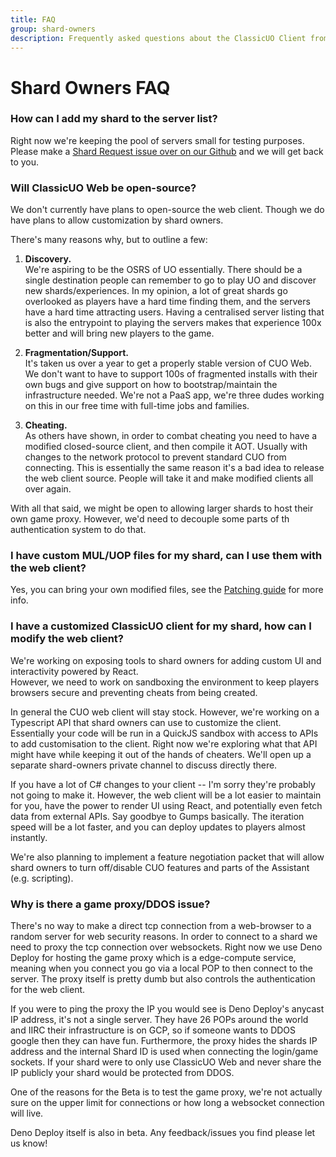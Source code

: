 ```yaml
---
title: FAQ
group: shard-owners
description: Frequently asked questions about the ClassicUO Client from shard owners
---
```

# Shard Owners FAQ

### How can I add my shard to the server list?
Right now we're keeping the pool of servers small for testing purposes. 
Please make a [Shard Request issue over on our Github](https://github.com/ClassicUO/classicuo-web/issues/new/choose) and we will get back to you.

### Will ClassicUO Web be open-source?
We don't currently have plans to open-source the web client. Though we do have plans to allow customization by shard owners.

There's many reasons why, but to outline a few:

1. **Discovery.**  
We're aspiring to be the OSRS of UO essentially. There should be a single destination people can remember to go to play UO and discover new shards/experiences. 
In my opinion, a lot of great shards go overlooked as players have a hard time finding them, and the servers have a hard time attracting users. 
Having a centralised server listing that is also the entrypoint to playing the servers makes that experience 100x better and will bring new players to the game.

2. **Fragmentation/Support.**  
It's taken us over a year to get a properly stable version of CUO Web.
We don't want to have to support 100s of fragmented installs with their own bugs and give support on how to bootstrap/maintain the infrastructure needed.
We're not a PaaS app, we're three dudes working on this in our free time with full-time jobs and families.

3. **Cheating.**  
As others have shown, in order to combat cheating you need to have a modified closed-source client, and then compile it AOT. 
Usually with changes to the network protocol to prevent standard CUO from connecting. 
This is essentially the same reason it's a bad idea to release the web client source. 
People will take it and make modified clients all over again.

With all that said, we might be open to allowing larger shards to host their own game proxy. However, we'd need to decouple some parts of th authentication system to do that.

### I have custom MUL/UOP files for my shard, can I use them with the web client?
Yes, you can bring your own modified files, see the [Patching guide](https://classicuo.org/docs/shard-owners/patching/) for more info.

### I have a customized ClassicUO client for my shard, how can I modify the web client?
We're working on exposing tools to shard owners for adding custom UI and interactivity powered by React.   
However, we need to work on sandboxing the environment to keep players browsers secure and preventing cheats from being created.  

In general the CUO web client will stay stock. However, we're working on a Typescript API that shard owners can use to customize the client. 
Essentially your code will be run in a QuickJS sandbox with access to APIs to add customisation to the client.
Right now we're exploring what that API might have while keeping it out of the hands of cheaters. 
We'll open up a separate shard-owners private channel to discuss directly there.

If you have a lot of C# changes to your client -- I'm sorry they're probably not going to make it. 
However, the web client will be a lot easier to maintain for you, have the power to render UI using React, and potentially even fetch data from external APIs. 
Say goodbye to Gumps basically. The iteration speed will be a lot faster, and you can deploy updates to players almost instantly.

We're also planning to implement a feature negotiation packet that will allow shard owners to turn off/disable CUO features and parts of the Assistant (e.g. scripting).

### Why is there a game proxy/DDOS issue?

There's no way to make a direct tcp connection from a web-browser to a random server for web security reasons. 
In order to connect to a shard we need to proxy the tcp connection over websockets. 
Right now we use Deno Deploy for hosting the game proxy which is a edge-compute service, 
meaning when you connect you go via a local POP to then connect to the server. 
The proxy itself is pretty dumb but also controls the authentication for the web client.

If you were to ping the proxy the IP you would see is Deno Deploy's anycast IP address, it's not a single server. 
They have 26 POPs around the world and IIRC their infrastructure is on GCP, so if someone wants to DDOS google then they can have fun. 
Furthermore, the proxy hides the shards IP address and the internal Shard ID is used when connecting the login/game sockets. 
If your shard were to only use ClassicUO Web and never share the IP publicly your shard would be protected from DDOS.

One of the reasons for the Beta is to test the game proxy, 
we're not actually sure on the upper limit for connections or how long a websocket connection will live. 

Deno Deploy itself is also in beta. Any feedback/issues you find please let us know!
